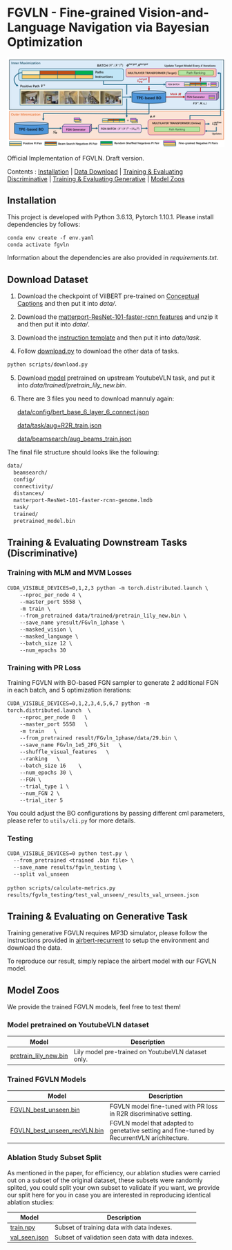 # FGVLN - Fine-grained Vision-and-Language Navigation via Bayesian Optimization


<img src="architecture_overview.png">


Official Implementation of FGVLN. Draft version.

Contents : [Installation](#install) | [Data Download](#data) | [Training & Evaluating Discriminative](#discri) | [Training & Evaluating Generative](#gene) | [Model Zoos](#models)


## Installation <h2 name="install" style="display:none;"> </h2>

This project is developed with Python 3.6.13, Pytorch 1.10.1. Please install dependencies by follows:

```
conda env create -f env.yaml
conda activate fgvln
```

Information about the dependencies are also provided in *requirements.txt*.

## Download Dataset <h2 name="data" style="display:none;"> </h2>

1. Download the checkpoint of VilBERT pre-trained on [Conceptual Captions](https://dl.fbaipublicfiles.com/vilbert-multi-task/pretrained_model.bin) and then put it into *data/*.

<!-- *data/pretrained_model.bin* -->

2. Download the [matterport-ResNet-101-faster-rcnn features](https://dl.dropbox.com/s/67k2vjgyjqel6og/matterport-ResNet-101-faster-rcnn-genome.lmdb.zip) and unzip it and then put it into *data/*.

3. Download the [instruction template](https://drive.google.com/file/d/1skdU4Kvs3E1jvqBSBvtsLsxMXYbtQ7fp/view?usp=sharing) and then put it into *data/task*.

4. Follow [download.py](scripts/download.py) to download the other data of tasks.
```bash
python scripts/download.py
```

5. Download [model](https://drive.google.com/file/d/1reRM3yKULDEHuxamcmx0enn9fh147rWs/view?usp=sharing) pretrained on upstream YoutubeVLN task, and put it into *data/trained/pretrain_lily_new.bin*.

6. There are 3 files you need to download mannuly again:

    [data/config/bert_base_6_layer_6_connect.json](https://drive.google.com/uc?id=17mL0qCWnIjqL2GNku8A7CKAi6A8Scogh)

    [data/task/aug+R2R_train.json](https://drive.google.com/uc?id=1cA2GRF_EGB8cw_XIxk8b6TXSEaWZEDk7)

    [data/beamsearch/aug_beams_train.json](https://drive.google.com/uc?id=1ukpTRI6LelEl0_gk10azW_Td95XANL2e)


The final file structure should looks like the following:

```
data/
  beamsearch/
  config/
  connectivity/
  distances/
  matterport-ResNet-101-faster-rcnn-genome.lmdb
  task/
  trained/
  pretrained_model.bin
```


## Training & Evaluating Downstream Tasks (Discriminative) <h2 name="discri" style="display:none;"> </h2>

### Training with MLM and MVM Losses

```
CUDA_VISIBLE_DEVICES=0,1,2,3 python -m torch.distributed.launch \
    --nproc_per_node 4 \
    --master_port 5558 \
    -m train \
    --from_pretrained data/trained/pretrain_lily_new.bin \
    --save_name yresult/FGvln_1phase \
    --masked_vision \
    --masked_language \
    --batch_size 12 \
    --num_epochs 30
```


### Training with PR Loss

Training FGVLN with BO-based FGN sampler to generate 2 additional FGN in each batch, and 5 optimization iterations:

```
CUDA_VISIBLE_DEVICES=0,1,2,3,4,5,6,7 python -m torch.distributed.launch  \
    --nproc_per_node 8   \
    --master_port 5558   \
    -m train   \
    --from_pretrained result/FGvln_1phase/data/29.bin \
    --save_name FGvln_1e5_2FG_5it   \
    --shuffle_visual_features   \
    --ranking   \
    --batch_size 16    \
    --num_epochs 30 \
    --FGN \
    --trial_type 1 \
    --num_FGN 2 \
    --trial_iter 5
```

You could adjust the BO configurations by passing different cml parameters, please refer to `utils/cli.py` for more details.

### Testing

```
CUDA_VISIBLE_DEVICES=0 python test.py \
  --from_pretrained <trained .bin file> \
  --save_name results/fgvln_testing \
  --split val_unseen

python scripts/calculate-metrics.py results/fgvln_testing/test_val_unseen/_results_val_unseen.json
```


## Training & Evaluating on Generative Task <h2 name="gene" style="display:none;"> </h2>


Training generative FGVLN requires MP3D simulator, please follow the instructions provided in [airbert-recurrent](https://github.com/airbert-vln/airbert-recurrentvln) to setup the environment and download the data.

To reproduce our result, simply replace the airbert model with our FGVLN model.

## Model Zoos <h2 name="models" style="display:none;"> </h2>

We provide the trained FGVLN models, feel free to test them!


### Model pretrained on YoutubeVLN dataset

| Model | Description |
| ----- | ----------- |
| [pretrain_lily_new.bin](https://drive.google.com/file/d/1reRM3yKULDEHuxamcmx0enn9fh147rWs/view?usp=sharing) | Lily model pre-trained on YoutubeVLN dataset only.|


### Trained FGVLN Models

| Model | Description |
| ----- | ----------- |
| [FGVLN_best_unseen.bin](https://drive.google.com/file/d/1OuHMYGgKyY9xoenD0PpyH_VDolIfJCZB/view?usp=sharing) | FGVLN model fine-tuned with PR loss in R2R discriminative setting.|
| [FGVLN_best_unseen_recVLN.bin](https://drive.google.com/file/d/1OuHMYGgKyY9xoenD0PpyH_VDolIfJCZB/view?usp=sharing) | FGVLN model that adapted to genetative setting and fine-tuned by RecurrentVLN arichitecture.|


### Ablation Study Subset Split

As mentioned in the paper, for efficiency, our ablation studies were carried out on a subset of the original dataset, these subsets were randomly splited, you could split your own subset to validate if you want, we provide our split here for you in case you are interested in reproducing identical ablation studies:

| Model | Description |
| ----- | ----------- |
| [train.npy](https://drive.google.com/file/d/1UPCZ1iA9DLIFEhOE_3roAuGb03Lpp6rP/view?usp=sharing) | Subset of training data with data indexes.|
| [val_seen.json](https://drive.google.com/file/d/1htYU69ny7LZKzpVymeRegf-zN2b_71AZ/view?usp=sharing) | Subset of validation seen data with data indexes.|
